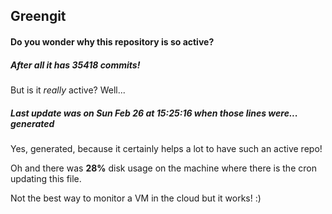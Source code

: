 ## Greengit

#### Do you wonder why this repository is so active?

##### After all it has 35418 commits!

But is it *really* active? Well...

##### Last update was on Sun Feb 26 at 15:25:16 when those lines were... generated

Yes, generated, because it certainly helps a lot to have such an active repo!

Oh and there was **28%** disk usage on the machine
where there is the cron updating this file.

Not the best way to monitor a VM in the cloud but it works! :)
